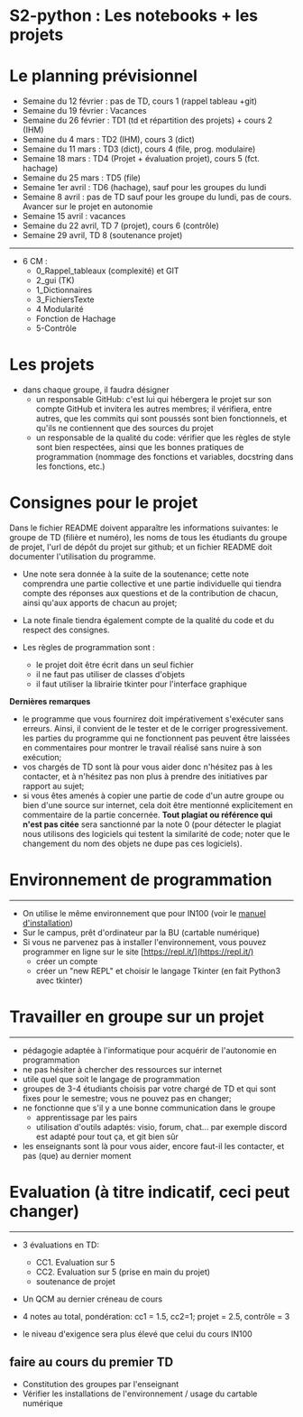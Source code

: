 # S2-python : Les notebooks + les projets 

# Le planning prévisionnel 

* Semaine du 12 février :  pas de TD, cours 1 (rappel tableau +git)
* Semaine du 19 février : Vacances 
* Semaine du 26 février : TD1 (td et répartition des projets) + cours 2 (IHM)
* Semaine du 4 mars : TD2 (IHM), cours 3 (dict)
* Semaine du 11 mars : TD3 (dict), cours 4 (file, prog. modulaire)
* Semaine 18 mars : TD4 (Projet + évaluation projet), cours 5 (fct. hachage)  
* Semaine du 25 mars : TD5 (file)
* Semaine 1er avril : TD6 (hachage), sauf pour les groupes du lundi
* Semaine 8 avril : pas de TD sauf pour les groupe du lundi, pas de cours. Avancer sur le projet en autonomie 
* Semaine 15 avril : vacances 
* Semaine du 22 avril, TD 7 (projet), cours 6 (contrôle)  
* Semaine 29 avril, TD 8 (soutenance projet) 


 

----
* 6 CM :
    * 0_Rappel_tableaux (complexité) et GIT 
    * 2_gui (TK)
    * 1_Dictionnaires
    * 3_FichiersTexte
    * 4 Modularité
    * Fonction de Hachage
    * 5-Contrôle

 # Les projets

* dans chaque groupe, il faudra désigner 
    * un responsable GitHub: c'est lui qui hébergera le projet sur son compte GitHub et invitera les autres membres; il vérifiera, entre autres, que les commits qui sont poussés sont bien fonctionnels, et qu'ils ne contiennent que des sources du projet
    * un responsable de la qualité du code: vérifier que les règles de style sont bien respectées, ainsi que les bonnes pratiques de programmation (nommage des fonctions et variables, docstring dans les fonctions, etc.)

# Consignes pour le projet 
 Dans le fichier README doivent apparaître les informations suivantes: le groupe de TD (filière et numéro), les noms de tous les étudiants du groupe de projet, l'url de dépôt du projet sur github; et un fichier README doit documenter l'utilisation du programme.

* Une note sera donnée à la suite de la soutenance;  cette note comprendra une partie collective et une partie individuelle qui tiendra compte des réponses aux questions et de la contribution de chacun, ainsi qu'aux apports de chacun au projet;

* La note finale tiendra également compte de la qualité du code et du respect des consignes.

* Les règles de programmation sont :

	* le projet doit être écrit dans un seul fichier
	* il ne faut pas utiliser de classes d'objets
	* il faut utiliser la librairie tkinter pour l'interface graphique

**Dernières remarques** 
* le programme que vous fournirez doit impérativement s'exécuter sans erreurs. Ainsi, il convient de le tester et de le corriger progressivement. 
 les parties du programme qui ne fonctionnent pas peuvent être laissées en commentaires pour montrer le travail réalisé sans nuire à son exécution;
* vos chargés de TD sont là pour vous aider donc n'hésitez pas à les contacter, et à n'hésitez pas non plus à prendre des initiatives par rapport au sujet;
* si vous êtes amenés à copier une partie de code d'un autre groupe ou bien d'une source sur internet, cela doit être mentionné explicitement en commentaire de la partie concernée. **Tout plagiat ou référence qui n'est pas citée** sera sanctionné par la note 0 (pour détecter le plagiat nous utilisons des logiciels qui testent la similarité de code; noter que le changement du nom des objets ne dupe pas ces logiciels).
    
    
# Environnement de programmation
---

* On utilise le même environnement que pour IN100 (voir le [manuel d'installation](https://github.com/uvsq-info/l1-python/blob/master/INSTALL.md))
* Sur le campus, prêt d'ordinateur par la BU (cartable numérique)
* Si vous ne parvenez pas à installer l'environnement, vous pouvez programmer en ligne sur le site [https://repl.it/](https://repl.it/)
    * créer un compte
    * créer un "new REPL" et choisir le langage Tkinter (en fait Python3 avec tkinter)


# Travailler en groupe sur un projet 
---

* pédagogie adaptée à l'informatique pour acquérir de l'autonomie en programmation
* ne pas hésiter à chercher des ressources sur internet
* utile quel que soit le langage de programmation
* groupes de 3-4 étudiants choisis par votre chargé de TD et qui sont fixes pour le semestre; vous ne pouvez pas en changer;
* ne fonctionne que s'il y a une bonne communication dans le groupe
    * apprentissage par les pairs
    * utilisation d'outils adaptés: visio, forum, chat... par exemple discord est adapté pour tout ça, et git bien sûr
* les enseignants sont là pour vous aider, encore faut-il les contacter, et pas (que) au dernier moment

# Evaluation (à titre indicatif, ceci peut changer)

---
* 3 évaluations en TD:
    * CC1. Evaluation sur 5
    * CC2. Evaluation sur 5 (prise en main du projet)
    * soutenance de projet
* Un QCM au dernier créneau de cours

* 4 notes au total, pondération: cc1 = 1.5, cc2=1; projet = 2.5, contrôle = 3

* le niveau d'exigence sera plus élevé que celui du cours IN100


## faire au cours du premier TD
* Constitution des groupes par l'enseignant
* Vérifier les installations de l'environnement / usage du cartable numérique
